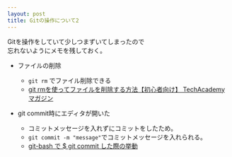```yaml
---
layout: post
title: Gitの操作について2
---
```


Gitを操作をしていて少しつまずいてしまったので<br>
忘れないようにメモを残しておく。

- ファイルの削除
    - `git rm` でファイル削除できる
    - [git rmを使ってファイルを削除する方法【初心者向け】 TechAcademyマガジン](https://techacademy.jp/magazine/10252)

- git commit時にエディタが開いた
    - コミットメッセージを入れずにコミットをしたため。
    - `git commit -m "message"`でコミットメッセージを入れられる。
    - [git-bash で $ git commit した際の挙動](http://qiita.com/Adan2JP/items/7c0bb0d81759a1da77f4)